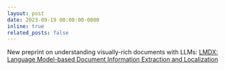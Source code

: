 ```yaml
---
layout: post
date: 2023-09-19 00:00:00-0800
inline: true
related_posts: false
---
```


New preprint on understanding visually-rich documents with LLMs: [LMDX: Language Model-based Document Information Extraction and Localization](https://arxiv.org/abs/2309.10952)